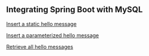## Integrating Spring Boot with MySQL
[Insert a static hello message](http://cs5200-spring2018-chaudhari.us-east-2.elasticbeanstalk.com/api/hello/insert)

[Insert a parameterized hello message](http://cs5200-spring2018-chaudhari.us-east-2.elasticbeanstalk.com/api/hello/insert/Spring)

[Retrieve all hello messages](http://cs5200-spring2018-chaudhari.us-east-2.elasticbeanstalk.com/api/hello/select/all)